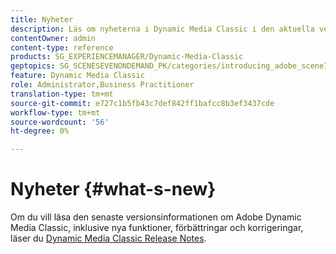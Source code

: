 ```yaml
---
title: Nyheter
description: Läs om nyheterna i Dynamic Media Classic i den aktuella versionsinformationen.
contentOwner: admin
content-type: reference
products: SG_EXPERIENCEMANAGER/Dynamic-Media-Classic
geptopics: SG_SCENESEVENONDEMAND_PK/categories/introducing_adobe_scene7
feature: Dynamic Media Classic
role: Administrator,Business Practitioner
translation-type: tm+mt
source-git-commit: e727c1b5fb43c7def842ff1bafcc8b3ef3437cde
workflow-type: tm+mt
source-wordcount: '56'
ht-degree: 0%

---
```



# Nyheter {#what-s-new}

Om du vill läsa den senaste versionsinformationen om Adobe Dynamic Media Classic, inklusive nya funktioner, förbättringar och korrigeringar, läser du [Dynamic Media Classic Release Notes](https://experienceleague.adobe.com/docs/dynamic-media-developer-resources/release-notes/s7rn2017.html).
